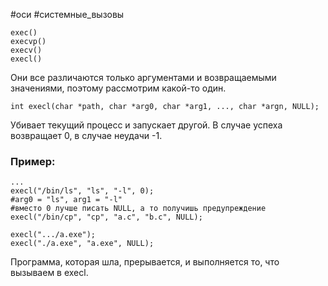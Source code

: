 #оси #системные_вызовы 

```
exec()
execvp()
execv()
execl()
```
Они все различаются только аргументами и возвращаемыми значениями, поэтому рассмотрим какой-то один.
```
int execl(char *path, char *arg0, char *arg1, ..., char *argn, NULL);
```
Убивает текущий процесс и запускает другой. В случае успеха возвращает 0, в случае неудачи -1.

### Пример:
```
...
execl("/bin/ls", "ls", "-l", 0);
#arg0 = "ls", arg1 = "-l"
#вместо 0 лучше писать NULL, а то получишь предупреждение
execl("/bin/cp", "cp", "a.c", "b.c", NULL);

execl(".../a.exe");
execl("./a.exe", "a.exe", NULL);
```
Программа, которая шла, прерывается, и выполняется то, что вызываем в execl.
